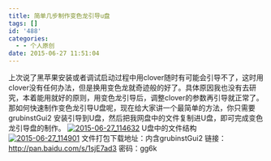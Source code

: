 ```yaml
---
title: 简单几步制作变色龙引导u盘
tags: []
id: '488'
categories:
  - - 个人原创
date: 2015-06-27 11:51:04
---
```


上次说了黑苹果安装或者调试启动过程中用clover随时有可能会引导不了，这时用clover没有任何办法，但是换用变色龙就奇迹般的好了。具体原因我也没有去研究，本着能用就好的原则，用变色龙引导后，调整clover的参数再引导就正常了。 那如何快速制作变色龙引导U盘呢，现在给大家讲一个最简单的方法，你只需要grubinstGui2 安装引导到U盘，然后把我网盘中的文件复制进U盘，即可完成变色龙引导盘的制作。 [![2015-06-27_114632](http://gcsee.com/wp-content/uploads/2015/06/2015-06-27_114632-300x234.jpg)](http://gcsee.com/wp-content/uploads/2015/06/2015-06-27_114632.jpg) U盘中的文件结构 [![2015-06-27_114901](http://gcsee.com/wp-content/uploads/2015/06/2015-06-27_114901-300x71.jpg)](http://gcsee.com/wp-content/uploads/2015/06/2015-06-27_114901.jpg) 文件打包下载地址：内含grubinstGui2 链接：http://pan.baidu.com/s/1sjE7ad3 密码：gg6k